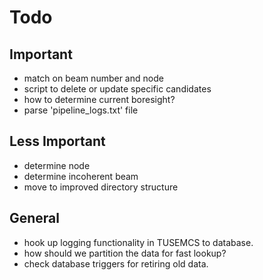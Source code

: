 # Todo #

## Important ##

* match on beam number and node
* script to delete or update specific candidates
* how to determine current boresight?
* parse 'pipeline_logs.txt' file

## Less Important ##

* determine node
* determine incoherent beam
* move to improved directory structure

## General ##

* hook up logging functionality in TUSEMCS to database.
* how should we partition the data for fast lookup?
* check database triggers for retiring old data.
